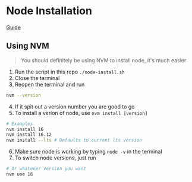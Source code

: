 # Node Installation
[Guide](https://github.com/nvm-sh/nvm)

## Using NVM
> You should definitely be using NVM to install node, it's much easier

1. Run the script in this repo `./node-install.sh`
2. Close the terminal
3. Reopen the terminal and run
```bash
nvm --version
```
4. If it spit out a version number you are good to go
5. To install a verion of node, use `nvm install [version]`
```bash
# Examples
nvm install 16
nvm install 16.12
nvm install --lts # Defaults to current lts version
```
6. Make sure node is working by typing `node -v` in the terminal
7. To switch node versions, just run
```bash
# Or whatever version you want
nvm use 16 
```
